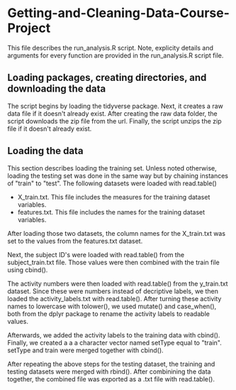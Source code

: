 # Getting-and-Cleaning-Data-Course-Project

This file describes the run_analysis.R script. Note, explicity details and arguments for every function are provided in the run_analysis.R script file.

## Loading packages, creating directories, and downloading the data

The script begins by loading the tidyverse package. Next, it creates a raw data file if it doesn't already exist. After creating the raw data folder, the script downloads the zip file from the url. Finally, the script unzips the zip file if it doesn't already exist.

## Loading the data

This section describes loading the training set. Unless noted otherwise, loading the testing set was done in the same way but by chaining instances of "train" to "test". The following datasets were loaded with read.table()

- X_train.txt. This file includes the measures for the training dataset variables.
- features.txt. This file includes the names for the training dataset variables.

After loading those two datasets, the column names for the X_train.txt was set to the values from the features.txt dataset.

Next, the subject ID's were loaded with read.table() from the subject_train.txt file. Those values were then combined with the train file using cbind().

The activity numbers were then loaded with read.table() from the y_train.txt dataset. Since these were numbers instead of decriptive labels, we then loaded the activity_labels.txt with read.table(). After turning these activity names to lowercase with tolower(), we used mutate() and case_when(), both from the dplyr package to rename the activity labels to readable values.

Afterwards, we added the activity labels to the training data with cbind(). Finally, we created a a a character vector named setType equal to "train". setType and train were merged together with cbind().

After repeating the above steps for the testing dataset, the training and testing datasets were merged with rbind(). After combinining the data together, the combined file was exported as a .txt file with read.table().

